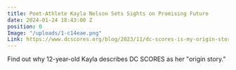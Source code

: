 ```yaml
---
title: Poet-Athlete Kayla Nelson Sets Sights on Promising Future
date: 2024-01-24 18:43:00 Z
position: 0
Image: "/uploads/1-c14eae.png"
Link: https://www.dcscores.org/blog/2023/11/dc-scores-is-my-origin-story-poet-athlete-kayla-nelson-sets-sights-on-promising-future
---
```


Find out why 12-year-old Kayla describes DC SCORES as her "origin story."